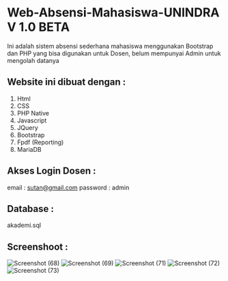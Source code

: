 # Web-Absensi-Mahasiswa-UNINDRA V 1.0 BETA
Ini adalah sistem absensi sederhana mahasiswa menggunakan Bootstrap dan PHP yang  bisa digunakan untuk Dosen, belum mempunyai Admin untuk mengolah datanya

## Website ini dibuat dengan :
1. Html
2. CSS
3. PHP Native
4. Javascript
5. JQuery
6. Bootstrap
7. Fpdf (Reporting)
8. MariaDB

## Akses Login Dosen :
email : sutan@gmail.com 
password : admin

## Database : 
akademi.sql

## Screenshoot :
![Screenshot (68)](https://user-images.githubusercontent.com/48480032/60427336-b1f4ae80-9c20-11e9-9d0c-8e3ca3cf6472.png)
![Screenshot (69)](https://user-images.githubusercontent.com/48480032/60427486-fbdd9480-9c20-11e9-8002-bb3f4f22db21.png)
![Screenshot (71)](https://user-images.githubusercontent.com/48480032/60427516-0ac44700-9c21-11e9-9904-b51b11ec49e8.png)
![Screenshot (72)](https://user-images.githubusercontent.com/48480032/60427540-19126300-9c21-11e9-8080-36c2563b2e3f.png)
![Screenshot (73)](https://user-images.githubusercontent.com/48480032/60427557-229bcb00-9c21-11e9-9079-6b60d582d641.png)
